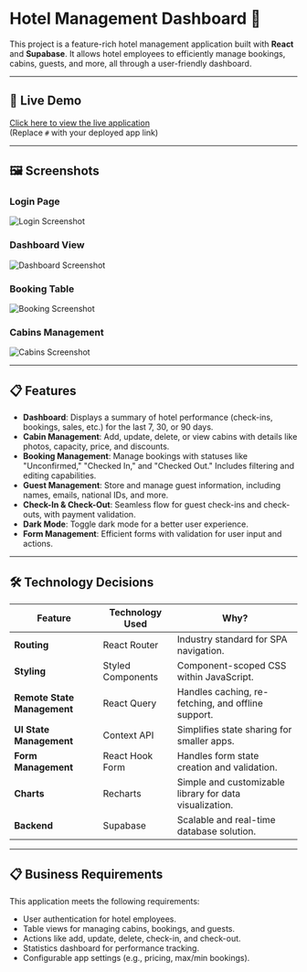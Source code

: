 # Hotel Management Dashboard 🏨

This project is a feature-rich hotel management application built with **React** and **Supabase**. It allows hotel employees to efficiently manage bookings, cabins, guests, and more, all through a user-friendly dashboard.

---

## 🚀 Live Demo

[Click here to view the live application](#)  
(Replace `#` with your deployed app link)

---

## 🖼️ Screenshots

### Login Page
![Login Screenshot](https://github.com/user-attachments/assets/4a068a4b-2e9b-4f11-9a22-3432113c9995)


### Dashboard View
![Dashboard Screenshot](https://github.com/user-attachments/assets/8e02bc3d-a3e2-4f50-940f-2f4fddfa2834)


### Booking Table
![Booking Screenshot](https://github.com/user-attachments/assets/960a2c5f-fa24-4c61-b082-d86d0864645d)


### Cabins Management
![Cabins Screenshot](https://github.com/user-attachments/assets/11ef139e-8a1d-4860-abd8-f496c5d2f4e7)




---

## 📋 Features

- **Dashboard**: Displays a summary of hotel performance (check-ins, bookings, sales, etc.) for the last 7, 30, or 90 days.
- **Cabin Management**: Add, update, delete, or view cabins with details like photos, capacity, price, and discounts.
- **Booking Management**: Manage bookings with statuses like "Unconfirmed," "Checked In," and "Checked Out." Includes filtering and editing capabilities.
- **Guest Management**: Store and manage guest information, including names, emails, national IDs, and more.
- **Check-In & Check-Out**: Seamless flow for guest check-ins and check-outs, with payment validation.
- **Dark Mode**: Toggle dark mode for a better user experience.
- **Form Management**: Efficient forms with validation for user input and actions.

---

## 🛠️ Technology Decisions

| Feature                       | Technology Used              | Why?                                           |
|-------------------------------|------------------------------|-----------------------------------------------|
| **Routing**                   | React Router                | Industry standard for SPA navigation.         |
| **Styling**                   | Styled Components           | Component-scoped CSS within JavaScript.       |
| **Remote State Management**   | React Query                 | Handles caching, re-fetching, and offline support. |
| **UI State Management**       | Context API                 | Simplifies state sharing for smaller apps.    |
| **Form Management**           | React Hook Form             | Handles form state creation and validation.   |
| **Charts**                    | Recharts                    | Simple and customizable library for data visualization. |
| **Backend**                   | Supabase                    | Scalable and real-time database solution.     |

---

## 📋 Business Requirements

This application meets the following requirements:
- User authentication for hotel employees.
- Table views for managing cabins, bookings, and guests.
- Actions like add, update, delete, check-in, and check-out.
- Statistics dashboard for performance tracking.
- Configurable app settings (e.g., pricing, max/min bookings).
